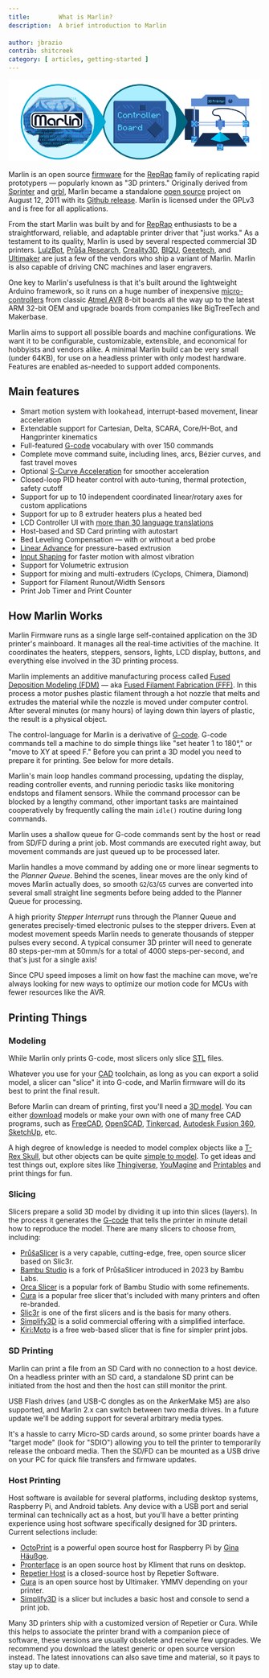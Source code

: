 ```yaml
---
title:        What is Marlin?
description:  A brief introduction to Marlin

author: jbrazio
contrib: shitcreek
category: [ articles, getting-started ]
---
```


<!-- ## What is Marlin -->

![What is Marlin?](/assets/images/basics/what_is_marlin.png)

Marlin is an open source [firmware](//en.wikipedia.org/wiki/Firmware) for the [RepRap](//en.wikipedia.org/wiki/RepRap_project) family of replicating rapid prototypers — popularly known as "3D printers." Originally derived from [Sprinter](//reprap.org/wiki/List_of_Firmware#Sprinter) and [grbl](//reprap.org/wiki/Grbl#Grbl), Marlin became a standalone [open source](//en.wikipedia.org/wiki/Open-source_software) project on August 12, 2011 with its [Github release](//github.com/MarlinFirmware/Marlin/commit/f850af5c1ca343ed65b94c4b9da5dd1ab4c4a53c). Marlin is licensed under the GPLv3 and is free for all applications.

From the start Marlin was built by and for [RepRap](//reprap.org/wiki/) enthusiasts to be a straightforward, reliable, and adaptable printer driver that "just works." As a testament to its quality, Marlin is used by several respected commercial 3D printers. [LulzBot](https://www.lulzbot.com/), [Průša Research](https://www.prusa3d.com/), [Creality3D](https://creality3d.shop/), [BIQU](https://www.biqu.equipment/), [Geeetech](https://www.geeetech.com/), and [Ultimaker](https://ultimaker.com/) are just a few of the vendors who ship a variant of Marlin. Marlin is also capable of driving CNC machines and laser engravers.

One key to Marlin's usefulness is that it's built around the lightweight Arduino framework, so it runs on a huge number of inexpensive [micro-controllers](//en.wikipedia.org/wiki/Microcontroller) from classic [Atmel AVR](//www.atmel.com/products/microcontrollers/avr/) 8-bit boards all the way up to the latest ARM 32-bit OEM and upgrade boards from companies like BigTreeTech and Makerbase.

Marlin aims to support all possible boards and machine configurations. We want it to be configurable, customizable, extensible, and economical for hobbyists and vendors alike. A minimal Marlin build can be very small (under 64KB), for use on a headless printer with only modest hardware. Features are enabled as-needed to support added components.

## Main features

 - Smart motion system with lookahead, interrupt-based movement, linear acceleration
 - Extendable support for Cartesian, Delta, SCARA, Core/H-Bot, and Hangprinter kinematics
 - Full-featured [G-code](/meta/gcode/) vocabulary with over 150 commands
 - Complete move command suite, including lines, arcs, Bézier curves, and fast travel moves
 - Optional [S-Curve Acceleration](/docs/configuration/configuration.html#s-curve-acceleration) for smoother acceleration
 - Closed-loop PID heater control with auto-tuning, thermal protection, safety cutoff
 - Support for up to 10 independent coordinated linear/rotary axes for custom applications
 - Support for up to 8 extruder heaters plus a heated bed
 - LCD Controller UI with [more than 30 language translations](/docs/development/lcd_language.html)
 - Host-based and SD Card printing with autostart
 - Bed Leveling Compensation — with or without a bed probe
 - [Linear Advance](/docs/features/lin_advance.html) for pressure-based extrusion
 - [Input Shaping](/docs/features/input_shaping.html) for faster motion with almost vibration
 - Support for Volumetric extrusion
 - Support for mixing and multi-extruders (Cyclops, Chimera, Diamond)
 - Support for Filament Runout/Width Sensors
 - Print Job Timer and Print Counter

## How Marlin Works

Marlin Firmware runs as a single large self-contained application on the 3D printer's mainboard. It manages all the real-time activities of the machine. It coordinates the heaters, steppers, sensors, lights, LCD display, buttons, and everything else involved in the 3D printing process.

Marlin implements an additive manufacturing process called [Fused Deposition Modeling (FDM)](//en.wikipedia.org/wiki/Fused_deposition_modeling) — aka [Fused Filament Fabrication (FFF)](//en.wikipedia.org/wiki/Fused_filament_fabrication). In this process a motor pushes plastic filament through a hot nozzle that melts and extrudes the material while the nozzle is moved under computer control. After several minutes (or many hours) of laying down thin layers of plastic, the result is a physical object.

The control-language for Marlin is a derivative of [G-code](//en.wikipedia.org/wiki/G-code). G-code commands tell a machine to do simple things like "set heater 1 to 180°," or "move to XY at speed F." Before you can print a 3D model you need to prepare it for printing. See below for more details.

Marlin's main loop handles command processing, updating the display, reading controller events, and running periodic tasks like monitoring endstops and filament sensors. While the command processor can be blocked by a lengthy command, other important tasks are maintained cooperatively by frequently calling the main `idle()` routine during long commands.

Marlin uses a shallow queue for G-code commands sent by the host or read from SD/FD during a print job. Most commands are executed right away, but movement commands are just queued up to be processed later.

Marlin handles a move command by adding one or more linear segments to the *Planner Queue*. Behind the scenes, linear moves are the only kind of moves Marlin actually does, so smooth `G2`/`G3`/`G5` curves are converted into several small straight line segments before being added to the Planner Queue for processing.

A high priority *Stepper Interrupt* runs through the Planner Queue and generates precisely-timed electronic pulses to the stepper drivers. Even at modest movement speeds Marlin needs to generate thousands of stepper pulses every second. A typical consumer 3D printer will need to generate 80 steps-per-mm at 50mm/s for a total of 4000 steps-per-second, and that's just for a single axis!

Since CPU speed imposes a limit on how fast the machine can move, we're always looking for new ways to optimize our motion code for MCUs with fewer resources like the AVR.

## Printing Things

### Modeling

While Marlin only prints G-code, most slicers only slice [STL](https://en.wikipedia.org/wiki/STL_(file_format)) files.

Whatever you use for your [CAD](//en.wikipedia.org/wiki/Computer-aided_design) toolchain, as long as you can export a solid model, a slicer can "slice" it into G-code, and Marlin firmware will do its best to print the final result.

Before Marlin can dream of printing, first you'll need a [3D model](//www.thingiverse.com/thing:7900). You can either [download](//www.thingiverse.com/thing:7900/zip) models or make your own with one of many free CAD programs, such as [FreeCAD](//www.freecadweb.org/), [OpenSCAD](//www.openscad.org/), [Tinkercad](//www.tinkercad.com/), [Autodesk Fusion 360](//www.autodesk.com/products/fusion-360/overview), [SketchUp](//www.sketchup.com/), etc.

A high degree of knowledge is needed to model complex objects like a [T-Rex Skull](//www.thingiverse.com/thing:308335), but other objects can be quite [simple to model](//www.thingiverse.com/thing:172175). To get ideas and test things out, explore sites like [Thingiverse](//www.thingiverse.com/explore/popular), [YouMagine](//www.youmagine.com/) and [Printables](//www.printables.com/) and print things for fun.

### Slicing

Slicers prepare a solid 3D model by dividing it up into thin slices (layers). In the process it generates the [G-code](//en.wikipedia.org/wiki/G-code) that tells the printer in minute detail how to reproduce the model. There are many slicers to choose from, including:

- [PrůšaSlicer](//www.prusa3d.com/prusaslicer/) is a very capable, cutting-edge, free, open source slicer based on Slic3r.
- [Bambu Studio](//github.com/bambulab/BambuStudio) is a fork of PrůšaSlicer introduced in 2023 by Bambu Labs.
- [Orca Slicer](//github.com/SoftFever/OrcaSlicer) is a popular fork of Bambu Studio with some refinements.
- [Cura](//ultimaker.com/en/products/cura-software) is a popular free slicer that's included with many printers and often re-branded.
- [Slic3r](//slic3r.org/) is one of the first slicers and is the basis for many others.
- [Simplify3D](//www.simplify3d.com/) is a solid commercial offering with a simplified interface.
- [Kiri:Moto](//grid.space/kiri/) is a free web-based slicer that is fine for simpler print jobs.

### SD Printing

Marlin can print a file from an SD Card with no connection to a host device. On a headless printer with an SD card, a standalone SD print can be initiated from the host and then the host can still monitor the print.

USB Flash drives (and USB-C dongles as on the AnkerMake M5) are also supported, and Marlin 2.x can switch between two media drives. In a future update we'll be adding support for several arbitrary media types.

It's a hassle to carry Micro-SD cards around, so some printer boards have a "target mode" (look for "SDIO") allowing you to tell the printer to temporarily release the onboard media. Then the SD/FD can be mounted as a USB drive on your PC for quick file transfers and firmware updates.

### Host Printing

Host software is available for several platforms, including desktop systems, Raspberry Pi, and Android tablets. Any device with a USB port and serial terminal can technically act as a host, but you'll have a better printing experience using host software specifically designed for 3D printers. Current selections include:

- [OctoPrint](//octoprint.org/) is a powerful open source host for Raspberry Pi by [Gina Häußge](//www.patreon.com/foosel).
- [Pronterface](//www.pronterface.com/) is an open source host by Kliment that runs on desktop.
- [Repetier Host](//www.repetier.com/) is a closed-source host by Repetier Software.
- [Cura](//ultimaker.com/en/products/cura-software) is an open source host by Ultimaker. YMMV depending on your printer.
- [Simplify3D](//www.simplify3d.com/) is a slicer but includes a basic host and console to send a print job.

Many 3D printers ship with a customized version of Repetier or Cura. While this helps to associate the printer brand with a companion piece of software, these versions are usually obsolete and receive few upgrades. We recommend you download the latest generic or open source version instead. The latest innovations can also save time and material, so it pays to stay up to date.
